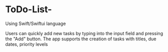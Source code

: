 # ToDo-List-
Using Swift/Swiftui language 

Users can quickly add new tasks by typing into the input field and pressing the "Add" button. The app supports the creation of tasks with titles, due dates, priority levels

